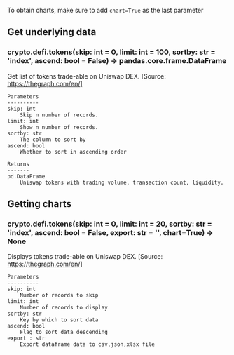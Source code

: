 To obtain charts, make sure to add `chart=True` as the last parameter

## Get underlying data 
### crypto.defi.tokens(skip: int = 0, limit: int = 100, sortby: str = 'index', ascend: bool = False) -> pandas.core.frame.DataFrame

Get list of tokens trade-able on Uniswap DEX. [Source: https://thegraph.com/en/]

    Parameters
    ----------
    skip: int
        Skip n number of records.
    limit: int
        Show n number of records.
    sortby: str
        The column to sort by
    ascend: bool
        Whether to sort in ascending order

    Returns
    -------
    pd.DataFrame
        Uniswap tokens with trading volume, transaction count, liquidity.

## Getting charts 
### crypto.defi.tokens(skip: int = 0, limit: int = 20, sortby: str = 'index', ascend: bool = False, export: str = '', chart=True) -> None

Displays tokens trade-able on Uniswap DEX.
    [Source: https://thegraph.com/en/]

    Parameters
    ----------
    skip: int
        Number of records to skip
    limit: int
        Number of records to display
    sortby: str
        Key by which to sort data
    ascend: bool
        Flag to sort data descending
    export : str
        Export dataframe data to csv,json,xlsx file
